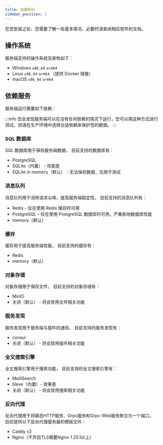 ```yaml
---
title: 前置知识
sidebar_position: 1
---
```


在您安装之前，您需要了解一些基本情况，必要时请查阅相应软件的文档。

## 操作系统

服务端支持的操作系统及架构如下：

- Windows `x86_64` `arm64`
- Linux `x86_64` `arm64` （提供 Docker 镜像）
- macOS `x86_64` `arm64`

## 依赖服务

服务端运行需要如下依赖：

:::info
您会发现服务端可以在没有任何依赖的情况下运行，您可以用这种方式进行测试，但请在生产环境中选择合适依赖来保护您的数据。
:::

### SQL 数据库

SQL 数据库用于保存服务端数据，
目前支持的数据库有：

- PostgreSQL
- SQLite（内置） - 性能差
- SQLite in memory（默认） - 无法保存数据，仅用于测试

### 消息队列

消息队列用于消除请求尖峰，提高服务端稳定性，
目前支持的消息队列有：

- Redis - 仅在使用 Redis 缓存时可用
- PostgreSQL - 仅在使用 PostgreSQL 数据库时可用，严重影响数据库性能
- memory（默认）

### 缓存

缓存用于提高服务端性能，
目前支持的缓存有：

- Redis
- memory（默认）

### 对象存储

对象存储用于保存文件，
目前支持的对象存储有：

- MinIO
- 关闭（默认） - 将会禁用文件相关功能

### 服务发现

服务发现用于服务端与插件的通信，
目前支持的服务发现有：

- consul
- 关闭（默认） - 将会禁用插件相关功能

### 全文搜索引擎

全文搜索引擎用于搜索功能，
目前支持的全文搜索引擎有：

- MeiliSearch
- bleve（内置）- 效果差
- 关闭（默认） - 将会禁用搜索相关功能

### 反向代理

反向代理用于将静态HTTP服务、Grpc服务和Grpc-Web服务聚合为一个端口，
目前提供以下反向代理服务器的模板文件：

- Caddy v2
- Nginx（不开启TLS需要Nginx 1.25.1以上）
